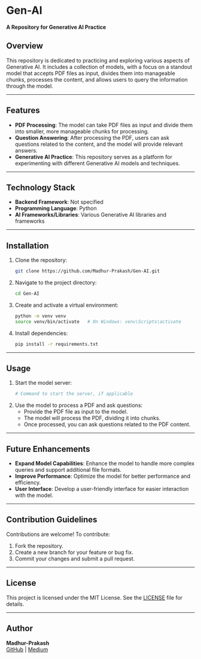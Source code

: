 # Gen-AI
**A Repository for Generative AI Practice**

## Overview
This repository is dedicated to practicing and exploring various aspects of Generative AI. It includes a collection of models, with a focus on a standout model that accepts PDF files as input, divides them into manageable chunks, processes the content, and allows users to query the information through the model.

---

## Features
- **PDF Processing**: The model can take PDF files as input and divide them into smaller, more manageable chunks for processing.
- **Question Answering**: After processing the PDF, users can ask questions related to the content, and the model will provide relevant answers.
- **Generative AI Practice**: This repository serves as a platform for experimenting with different Generative AI models and techniques.

---

## Technology Stack
- **Backend Framework**: Not specified
- **Programming Language**: Python
- **AI Frameworks/Libraries**: Various Generative AI libraries and frameworks

---

## Installation

1. Clone the repository:
   ```bash
   git clone https://github.com/Madhur-Prakash/Gen-AI.git
   ```
2. Navigate to the project directory:
   ```bash
   cd Gen-AI
   ```
3. Create and activate a virtual environment:
   ```bash
   python -m venv venv
   source venv/bin/activate   # On Windows: venv\Scripts\activate
   ```
4. Install dependencies:
   ```bash
   pip install -r requirements.txt
   ```

---

## Usage

1. Start the model server:
   ```bash
   # Command to start the server, if applicable
   ```
2. Use the model to process a PDF and ask questions:
   - Provide the PDF file as input to the model.
   - The model will process the PDF, dividing it into chunks.
   - Once processed, you can ask questions related to the PDF content.

---

## Future Enhancements
- **Expand Model Capabilities**: Enhance the model to handle more complex queries and support additional file formats.
- **Improve Performance**: Optimize the model for better performance and efficiency.
- **User Interface**: Develop a user-friendly interface for easier interaction with the model.

---

## Contribution Guidelines

Contributions are welcome! To contribute:
1. Fork the repository.
2. Create a new branch for your feature or bug fix.
3. Commit your changes and submit a pull request.

---

## License
This project is licensed under the MIT License. See the [LICENSE](LICENSE) file for details.

---

## Author
**Madhur-Prakash**  
[GitHub](https://github.com/Madhur-Prakash) | [Medium](https://medium.com/@madhurprakash2005)
